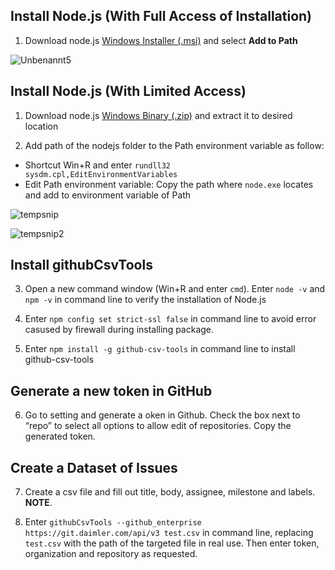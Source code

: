 ## Install Node.js (With Full Access of Installation)
1. Download node.js [Windows Installer (.msi)](https://nodejs.org/en/download/) and select **Add to Path**

![Unbenannt5](https://user-images.githubusercontent.com/74153282/159438381-3915af8d-c197-4e96-91a6-697a6bd74811.png)

## Install Node.js (With Limited Access)
1. Download node.js [Windows Binary (.zip)](https://nodejs.org/en/download/) and extract it to desired location

2. Add path of the nodejs folder to the Path environment variable as follow:
  - Shortcut Win+R and enter `rundll32 sysdm.cpl,EditEnvironmentVariables`
  - Edit Path environment variable: Copy the path where `node.exe` locates and add to environment variable of Path
 
![tempsnip](https://user-images.githubusercontent.com/74153282/150343343-2e7e830a-ebea-4f78-9275-cfc743fc2da7.png)
 
![tempsnip2](https://user-images.githubusercontent.com/74153282/150344410-b7f051fe-d423-489e-a61d-1e0ca9f3e87b.png)

## Install githubCsvTools

3. Open a new command window (Win+R and enter `cmd`). Enter `node -v` and `npm -v` in command line to verify the installation of Node.js 

4. Enter `npm config set strict-ssl false` in command line to avoid error casused by firewall during installing package. 

5. Enter `npm install -g github-csv-tools` in command line to install github-csv-tools

## Generate a new token in GitHub

6. Go to setting and generate a oken in Github. Check the box next to “repo” to select all options to allow edit of repositories. Copy the generated token.

## Create a Dataset of Issues

7. Create a csv file and fill out title, body, assignee, milestone and labels. 
**NOTE**.

8. Enter `githubCsvTools --github_enterprise https://git.daimler.com/api/v3 test.csv` in command line, replacing `test.csv` with the path of the targeted file in real use. Then enter token, organization and repository as requested.

